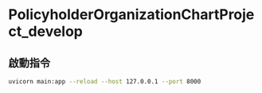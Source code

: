 ﻿# PolicyholderOrganizationChartProject_develop
## 啟動指令

```bash
uvicorn main:app --reload --host 127.0.0.1 --port 8000
```

